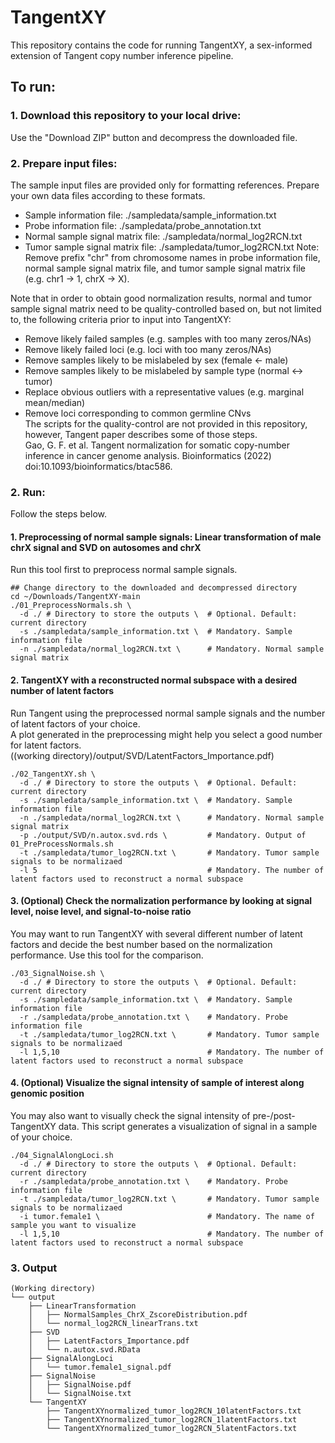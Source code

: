 # TangentXY

This repository contains the code for running TangentXY, a sex-informed extension of Tangent copy number inference pipeline.

## To run:
### 1. Download this repository to your local drive:
Use the "Download ZIP" button and decompress the downloaded file.

### 2. Prepare input files:
The sample input files are provided only for formatting references.
Prepare your own data files according to these formats.  
- Sample information file: ./sampledata/sample_information.txt
- Probe information file: ./sampledata/probe_annotation.txt
- Normal sample signal matrix file: ./sampledata/normal_log2RCN.txt
- Tumor sample signal matrix file: ./sampledata/tumor_log2RCN.txt
Note: Remove prefix "chr" from chromosome names in probe information file, normal sample signal matrix file, and tumor sample signal matrix file (e.g. chr1 -> 1, chrX -> X).

Note that in order to obtain good normalization results, normal and tumor sample signal matrix need to be quality-controlled based on, but not limited to, the following criteria prior to input into TangentXY:
- Remove likely failed samples (e.g. samples with too many zeros/NAs)
- Remove likely failed loci (e.g. loci with too many zeros/NAs)
- Remove samples likely to be mislabeled by sex (female <- male)
- Remove samples likely to be mislabeled by sample type (normal <-> tumor)
- Replace obvious outliers with a representative values (e.g. marginal mean/median)
- Remove loci corresponding to common germline CNvs  
The scripts for the quality-control are not provided in this repository, however, Tangent paper describes some of those steps.  
Gao, G. F. et al. Tangent normalization for somatic copy-number inference in cancer genome analysis. Bioinformatics (2022) doi:10.1093/bioinformatics/btac586.
  


### 2. Run:
Follow the steps below.
#### 1. Preprocessing of normal sample signals: Linear transformation of male chrX signal and SVD on autosomes and chrX
Run this tool first to preprocess normal sample signals.
```
## Change directory to the downloaded and decompressed directory
cd ~/Downloads/TangentXY-main
./01_PreprocessNormals.sh \
  -d ./ # Directory to store the outputs \  # Optional. Default: current directory
  -s ./sampledata/sample_information.txt \  # Mandatory. Sample information file
  -n ./sampledata/normal_log2RCN.txt \      # Mandatory. Normal sample signal matrix
```

#### 2. TangentXY with a reconstructed normal subspace with a desired number of latent factors
Run Tangent using the preprocessed normal sample signals and the number of latent factors of your choice.  
A plot generated in the preprocessing might help you select a good number for latent factors.  
((working directory)/output/SVD/LatentFactors_Importance.pdf)
```
./02_TangentXY.sh \
  -d ./ # Directory to store the outputs \  # Optional. Default: current directory
  -s ./sampledata/sample_information.txt \  # Mandatory. Sample information file
  -n ./sampledata/normal_log2RCN.txt \      # Mandatory. Normal sample signal matrix
  -p ./output/SVD/n.autox.svd.rds \         # Mandatory. Output of 01_PreProcessNormals.sh
  -t ./sampledata/tumor_log2RCN.txt \       # Mandatory. Tumor sample signals to be normalizaed
  -l 5                                      # Mandatory. The number of latent factors used to reconstruct a normal subspace
```

#### 3. (Optional) Check the normalization performance by looking at signal level, noise level, and signal-to-noise ratio
You may want to run TangentXY with several different number of latent factors and decide the best number based on the normalization performance. Use this tool for the comparison.
```
./03_SignalNoise.sh \
  -d ./ # Directory to store the outputs \  # Optional. Default: current directory
  -s ./sampledata/sample_information.txt \  # Mandatory. Sample information file
  -r ./sampledata/probe_annotation.txt \    # Mandatory. Probe information file
  -t ./sampledata/tumor_log2RCN.txt \       # Mandatory. Tumor sample signals to be normalizaed
  -l 1,5,10                                 # Mandatory. The number of latent factors used to reconstruct a normal subspace
```

#### 4. (Optional) Visualize the signal intensity of sample of interest along genomic position
You may also want to visually check the signal intensity of pre-/post-TangentXY data. This script generates a visualization of signal in a sample of your choice.
```
./04_SignalAlongLoci.sh
  -d ./ # Directory to store the outputs \  # Optional. Default: current directory
  -r ./sampledata/probe_annotation.txt \    # Mandatory. Probe information file
  -t ./sampledata/tumor_log2RCN.txt \       # Mandatory. Tumor sample signals to be normalizaed
  -i tumor.female1 \                        # Mandatory. The name of sample you want to visualize
  -l 1,5,10                                 # Mandatory. The number of latent factors used to reconstruct a normal subspace
```

### 3. Output
```
(Working directory)
└── output
    ├── LinearTransformation
    │   ├── NormalSamples_ChrX_ZscoreDistribution.pdf
    │   └── normal_log2RCN_linearTrans.txt
    ├── SVD
    │   ├── LatentFactors_Importance.pdf
    │   └── n.autox.svd.RData
    ├── SignalAlongLoci
    │   └── tumor.female1_signal.pdf
    ├── SignalNoise
    │   ├── SignalNoise.pdf
    │   └── SignalNoise.txt
    └── TangentXY
        ├── TangentXYnormalized_tumor_log2RCN_10latentFactors.txt
        ├── TangentXYnormalized_tumor_log2RCN_1latentFactors.txt
        └── TangentXYnormalized_tumor_log2RCN_5latentFactors.txt
```
